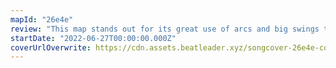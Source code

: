 ```yaml
---
mapId: "26e4e"
review: "This map stands out for its great use of arcs and big swings that makes it fun to full arm and jam and its well spaced 2.83 to 8.05 nps full difficulty spread that has something for everybody!"
startDate: "2022-06-27T00:00:00.000Z"
coverUrlOverwrite: https://cdn.assets.beatleader.xyz/songcover-26e4e-cover.jpg
---
```

